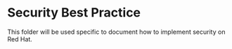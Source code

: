 # Security Best Practice

This folder will be used specific to document how to implement security on Red Hat.